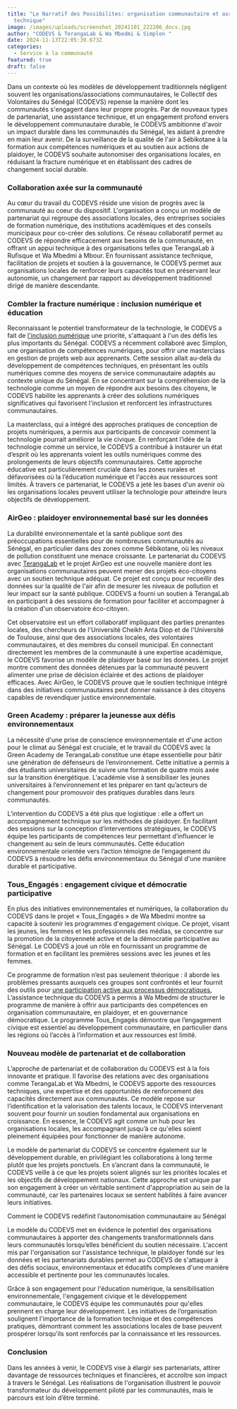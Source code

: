 ```yaml
---
title: "Le Narratif des Possibilites: organisation communautaire et assistance
  technique"
image: /images/uploads/screenshot_20241101_222206_docs.jpg
author: "CODEVS & TerangaLab & Wa Mbedmi & Simplon "
date: 2024-11-13T22:05:39.673Z
categories:
  - Service à la communauté
featured: true
draft: false
---
```

Dans un contexte où les modèles de développement traditionnels négligent souvent les organisations/associations communautaires, le Collectif des Volontaires du Sénégal (CODEVS) repense la manière dont les communautés s'engagent dans leur propre progrès. Par de nouveaux types de partenariat, une assistance technique, et un engagement profond envers le développement communautaire durable, le CODEVS ambitionne d'avoir un impact durable dans les communautés du Sénégal, les aidant à prendre en main leur avenir. De la surveillance de la qualité de l'air à Sébikotane à la formation aux compétences numériques et au soutien aux actions de plaidoyer, le CODEVS souhaite autonomiser des organisations locales, en réduisant la fracture numérique et en établissant des cadres de changement social durable.

### Collaboration axée sur la communauté

Au cœur du travail du CODEVS réside une vision de progrès avec la communauté au coeur du dispositif. L'organisation a conçu un modèle de partenariat qui regroupe des associations locales, des entreprises sociales de formation numérique, des institutions académiques et des conseils municipaux pour co-créer des solutions. Ce réseau collaboratif permet au CODEVS de répondre efficacement aux besoins de la communauté, en offrant un appui technique à des organisations telles que TerangaLab à Rufisque et Wa Mbedmi à Mbour. En fournissant assistance technique, facilitation de projets et soutien à la gouvernance, le CODEVS permet aux organisations locales de renforcer leurs capacités tout en préservant leur autonomie, un changement par rapport au développement traditionnel dirigé de manière descendante.

### Combler la fracture numérique : inclusion numérique et éducation

Reconnaissant le potentiel transformateur de la technologie, le CODEVS a fait de [l'inclusion numérique](https://codevsn.org/actualites/inclusion-et-education-au-numerique-gestion-de-projet-web-avec-les-apprenants-de-simplon/) une priorité, s'attaquant à l'un des défis les plus importants du Sénégal. CODEVS a récemment collaboré avec Simplon, une organisation de compétences numériques, pour offrir une masterclass en gestion de projets web aux apprenants. Cette session allait au-delà du développement de compétences techniques, en présentant les outils numériques comme des moyens de service communautaire adaptés au contexte unique du Sénégal. En se concentrant sur la compréhension de la technologie comme un moyen de répondre aux besoins des citoyens, le CODEVS habilite les apprenants à créer des solutions numériques significatives qui favorisent l'inclusion et renforcent les infrastructures communautaires.

La masterclass, qui a intégré des approches pratiques de conception de projets numériques, a permis aux participants de concevoir comment la technologie pourrait améliorer la vie civique. En renforçant l’idée de la technologie comme un service, le CODEVS a contribué à instaurer un état d’esprit où les apprenants voient les outils numériques comme des prolongements de leurs objectifs communautaires. Cette approche éducative est particulièrement cruciale dans les zones rurales et défavorisées où la l’éducation numérique et l'accès aux ressources sont limités. À travers ce partenariat, le CODEVS a jeté les bases d'un avenir où les organisations locales peuvent utiliser la technologie pour atteindre leurs objectifs de développement.

### AirGeo : plaidoyer environnemental basé sur les données

La durabilité environnementale et la santé publique sont des préoccupations essentielles pour de nombreuses communautés au Sénégal, en particulier dans des zones comme Sébikotane, où les niveaux de pollution constituent une menace croissante. Le partenariat du CODEVS avec [TerangaLab](https://codevsn.org/publications/terangalab-rapport-annuel-2023/) et le projet AirGeo est une nouvelle manière dont les organisations communautaires peuvent mener des projets éco-citoyens avec un soutien technique adéquat. Ce projet est conçu pour recueillir des données sur la qualité de l'air afin de mesurer les niveaux de pollution et leur impact sur la santé publique. CODEVS a fourni un soutien à TerangaLab en participant à des sessions de formation pour faciliter et accompagner à la création d'un observatoire éco-citoyen.

Cet observatoire est un effort collaboratif impliquant des parties prenantes locales, des chercheurs de l'Université Cheikh Anta Diop et de l'Université de Toulouse, ainsi que des associations locales, des volontaires communautaires, et des membres du conseil municipal. En connectant directement les membres de la communauté à une expertise académique, le CODEVS favorise un modèle de plaidoyer basé sur les données. Le projet montre comment des données détenues par la communauté peuvent alimenter une prise de décision éclairée et des actions de plaidoyer efficaces. Avec AirGeo, le CODEVS prouve que le soutien technique intégré dans des initiatives communautaires peut donner naissance à des citoyens capables de revendiquer justice environnementale.

### Green Academy : préparer la jeunesse aux défis environnementaux

La nécessité d'une prise de conscience environnementale et d'une action pour le climat au Sénégal est cruciale, et le travail du CODEVS avec la Green Academy de TerangaLab constitue une étape essentielle pour bâtir une génération de défenseurs de l’environnement. Cette initiative a permis à des étudiants universitaires de suivre une formation de quatre mois axée sur la transition énergétique. L'académie vise à sensibiliser les jeunes universitaires à l’environnement et les préparer en tant qu’acteurs de changement pour promouvoir des pratiques durables dans leurs communautés.

L’intervention du CODEVS a été plus que logistique : elle a offert un accompagnement technique sur les méthodes de plaidoyer. En facilitant des sessions sur la conception d’interventions stratégiques, le CODEVS équipe les participants de compétences leur permettant d’influencer le changement au sein de leurs communautés. Cette éducation environnementale orientée vers l’action témoigne de l’engagement du CODEVS à résoudre les défis environnementaux du Sénégal d'une manière durable et participative. 

### Tous_Engagés : engagement civique et démocratie participative

En plus des initiatives environnementales et numériques, la collaboration du CODEVS dans le projet « Tous_Engagés » de Wa Mbedmi montre sa capacité à soutenir les programmes d'engagement civique. Ce projet, visant les jeunes, les femmes et les professionnels des médias, se concentre sur la promotion de la citoyenneté active et de la démocratie participative au Sénégal. Le CODEVS a joué un rôle en fournissant un programme de formation et en facilitant les premières sessions avec les jeunes et les femmes.

Ce programme de formation n’est pas seulement théorique : il aborde les problèmes pressants auxquels ces groupes sont confrontés et leur fournit des outils pour [une participation active aux processus démocratiques.](https://codevsn.org/actualites/le-volontariat-en-p%C3%A9riode-%C3%A9lectorale-un-pilier-de-la-d%C3%A9mocratie-au-s%C3%A9n%C3%A9gal/) L’assistance technique du CODEVS a permis à Wa Mbedmi de structurer le programme de manière à offrir aux participants des compétences en organisation communautaire, en plaidoyer, et en gouvernance démocratique. Le programme Tous_Engagés démontre que l’engagement civique est essentiel au développement communautaire, en particulier dans les régions où l’accès à l’information et aux ressources est limité.

### Nouveau modèle de partenariat et de collaboration

L’approche de partenariat et de collaboration du CODEVS est à la fois innovante et pratique. Il favorise des relations avec des organisations comme TerangaLab et Wa Mbedmi, le CODEVS apporte des ressources techniques, une expertise et des opportunités de renforcement des capacités directement aux communautés. Ce modèle repose sur l’identification et la valorisation des talents locaux, le CODEVS intervenant souvent pour fournir un soutien fondamental aux organisations en croissance. En essence, le CODEVS agit comme un hub pour les organisations locales, les accompagnant jusqu’à ce qu'elles soient pleinement équipées pour fonctionner de manière autonome.

Le modèle de partenariat du CODEVS se concentre également sur le développement durable, en privilégiant les collaborations à long terme plutôt que les projets ponctuels. En s’ancrant dans la communauté, le CODEVS veille à ce que les projets soient alignés sur les priorités locales et les objectifs de développement nationaux. Cette approche est unique par son engagement à créer un véritable sentiment d'appropriation au sein de la communauté, car les partenaires locaux se sentent habilités à faire avancer leurs initiatives.

Comment le CODEVS redéfinit l’autonomisation communautaire au Sénégal

Le modèle du CODEVS met en évidence le potentiel des organisations communautaires à apporter des changements transformationnels dans leurs communautés lorsqu’elles bénéficient du soutien nécessaire. L'accent mis par l'organisation sur l'assistance technique, le plaidoyer fondé sur les données et les partenariats durables permet au CODEVS de s'attaquer à des défis sociaux, environnementaux et éducatifs complexes d'une manière accessible et pertinente pour les communautés locales.

Grâce à son engagement pour l'éducation numérique, la sensibilisation environnementale, l'engagement civique et le développement communautaire, le CODEVS équipe les communautés pour qu'elles prennent en charge leur développement. Les initiatives de l’organisation soulignent l'importance de la formation technique et des compétences pratiques, démontrant comment les associations locales de base peuvent prospérer lorsqu'ils sont renforcés par la connaissance et les ressources.


### Conclusion 
Dans les années à venir, le CODEVS vise à élargir ses partenariats, attirer davantage de ressources techniques et financières, et accroître son impact à travers le Sénégal. Les réalisations de l'organisation illustrent le pouvoir transformateur du développement piloté par les communautés, mais le parcours est loin d’être terminé. 